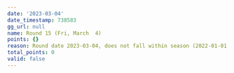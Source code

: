 ```yaml
---
date: '2023-03-04'
date_timestamp: 738583
gg_url: null
name: Round 15 (Fri, March  4)
points: {}
reason: Round date 2023-03-04, does not fall within season (2022-01-01 to 2022-12-30)
total_points: 0
valid: false
---
```

